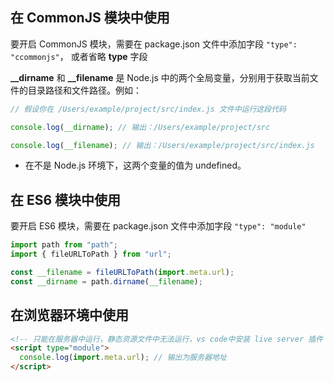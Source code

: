 ## 在 CommonJS 模块中使用

要开启 CommonJS 模块，需要在 package.json 文件中添加字段
`"type": "ccommonjs"`， 或者省略 **type** 字段

**\_\_dirname** 和 **\_\_filename** 是 Node.js 中的两个全局变量，分别用于获取当前文件的目录路径和文件路径。例如：

```javascript
// 假设你在 /Users/example/project/src/index.js 文件中运行这段代码

console.log(__dirname); // 输出：/Users/example/project/src

console.log(__filename); // 输出：/Users/example/project/src/index.js
```

- 在不是 Node.js 环境下，这两个变量的值为 undefined。

## 在 ES6 模块中使用

要开启 ES6 模块，需要在 package.json 文件中添加字段
`"type": "module"`

```javascript
import path from "path";
import { fileURLToPath } from "url";

const __filename = fileURLToPath(import.meta.url);
const __dirname = path.dirname(__filename);
```

## 在浏览器环境中使用

```html
<!-- 只能在服务器中运行，静态资源文件中无法运行，vs code中安装 live server 插件 -->
<script type="module">
  console.log(import.meta.url); // 输出为服务器地址
</script>
```
